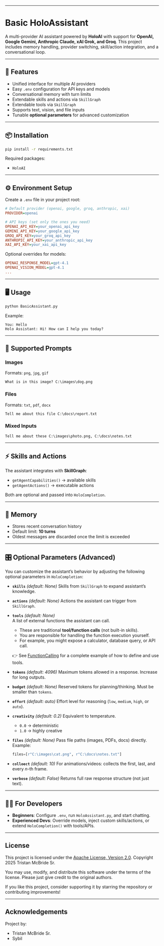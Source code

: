 ﻿
---

# Basic HoloAssistant

A multi-provider AI assistant powered by **HoloAI** with support for **OpenAI, Google Gemini, Anthropic Claude, xAI Grok, and Groq**.
This project includes memory handling, provider switching, skill/action integration, and a conversational loop.

---

## 🚀 Features

* Unified interface for multiple AI providers
* Easy `.env` configuration for API keys and models
* Conversational memory with turn limits
* Extendable skills and actions via `SkillGraph`
* Extendable tools via `SkillGraph`
* Supports text, vision, and file inputs
* Tunable **optional parameters** for advanced customization

---

## 📦 Installation

```bash
pip install -r requirements.txt
```

Required packages:

* `HoloAI`

---

## ⚙️ Environment Setup

Create a `.env` file in your project root:

```ini
# Default provider (openai, google, groq, anthropic, xai)
PROVIDER=openai  

# API keys (set only the ones you need)
OPENAI_API_KEY=your_openai_api_key
GEMINI_API_KEY=your_google_api_key
GROQ_API_KEY=your_groq_api_key
ANTHROPIC_API_KEY=your_anthropic_api_key
XAI_API_KEY=your_xai_api_key
```

Optional overrides for models:

```ini
OPENAI_RESPONSE_MODEL=gpt-4.1
OPENAI_VISION_MODEL=gpt-4.1
...
```

---

## 🖥️ Usage

```bash
python BasicAssistant.py
```

Example:

```
You: Hello
Holo Assistant: Hi! How can I help you today?
```

---

## 🧩 Supported Prompts

### Images

Formats: `png`, `jpg`, `gif`

```
What is in this image? C:\images\dog.png
```

### Files

Formats: `txt`, `pdf`, `docx`

```
Tell me about this file C:\docs\report.txt
```

### Mixed Inputs

```
Tell me about these C:\images\photo.png, C:\docs\notes.txt
```

---

## ⚡ Skills and Actions

The assistant integrates with **SkillGraph**:

* `getAgentCapabilities()` → available skills
* `getAgentActions()` → executable actions

Both are optional and passed into `HoloCompletion`.

---

## 🧠 Memory

* Stores recent conversation history
* Default limit: **10 turns**
* Oldest messages are discarded once the limit is exceeded

---

## 🎛️ Optional Parameters (Advanced)

You can customize the assistant’s behavior by adjusting the following optional parameters in `HoloCompletion`:

* **`skills`** *(default: None)*
  Skills from `SkillGraph` to expand assistant’s knowledge.

* **`actions`** *(default: None)*
  Actions the assistant can trigger from `SkillGraph`.

* **`tools`** *(default: None)*  
  A list of external functions the assistant can call.  
  - These are traditional **tool/function calls** (not built-in skills).  
  - You are responsible for handling the function execution yourself.  
  - For example, you might expose a calculator, database query, or API call.  

  👉 See [FunctionCalling](https://github.com/TristanMcBrideSr/FunctionCalling) for a complete example of how to define and use tools.


* **`tokens`** *(default: 4096)*
  Maximum tokens allowed in a response. Increase for long outputs.

* **`budget`** *(default: None)*
  Reserved tokens for planning/thinking. Must be smaller than `tokens`.

* **`effort`** *(default: auto)*
  Effort level for reasoning (`low`, `medium`, `high`, or `auto`).

* **`creativity`** *(default: 0.2)*
  Equivalent to temperature.

  * `0.0` → deterministic
  * `1.0` → highly creative

* **`files`** *(default: None)*
  Pass file paths (images, PDFs, docs) directly. Example:

  ```python
  files=[r"C:\images\cat.png", r"C:\docs\notes.txt"]
  ```

* **`colloect`** *(default: 10)*
  For animations/videos: collects the first, last, and every *n*-th frame.

* **`verbose`** *(default: False)*
  Returns full raw response structure (not just text).

---

## 👨‍💻 For Developers

* **Beginners**: Configure `.env`, run `HoloAssistant.py`, and start chatting.
* **Experienced Devs**: Override models, inject custom skills/actions, or extend `HoloCompletion()` with tools/APIs.

---

## License

This project is licensed under the [Apache License, Version 2.0](LICENSE).
Copyright 2025 Tristan McBride Sr.

You may use, modify, and distribute this software under the terms of the license.
Please just give credit to the original authors.

If you like this project, consider supporting it by starring the repository or contributing improvements!

---

## Acknowledgements

Project by:
- Tristan McBride Sr.
- Sybil
